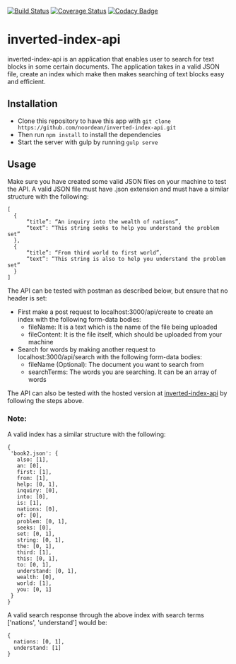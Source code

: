[![Build Status](https://travis-ci.org/noordean/inverted-index-api.svg?branch=development)](https://travis-ci.org/noordean/inverted-index-api)
[![Coverage Status](https://coveralls.io/repos/github/noordean/inverted-index-api/badge.svg?branch=server-side)](https://coveralls.io/github/noordean/inverted-index-api?branch=server-side)
[![Codacy Badge](https://api.codacy.com/project/badge/Grade/b20b01a84bdc40c08cec0ba36021aba9)](https://www.codacy.com/app/noordean/inverted-index-api?utm_source=github.com&amp;utm_medium=referral&amp;utm_content=noordean/inverted-index-api&amp;utm_campaign=Badge_Grade)
# inverted-index-api
inverted-index-api is an application that enables user to search for text blocks in some certain documents. The
application takes in a valid JSON file, create an index which make then makes searching of text blocks easy and efficient.
## Installation
- Clone this repository to have this app with ```git clone https://github.com/noordean/inverted-index-api.git```
- Then run ```npm install```  to install the dependencies
- Start the server with gulp by running ```gulp serve```
## Usage
Make sure you have created some valid JSON files on your machine to test the API.
A valid JSON file must have .json extension and must have a similar structure with the following:
```
[
  {
      “title”: “An inquiry into the wealth of nations”,
      “text”: “This string seeks to help you understand the problem set”
  },
  {
      “title”: “From third world to first world”,
      “text”: “This string is also to help you understand the problem set”
  }
]
```
The API can be tested with postman as described below, but ensure that no header is set:
- First make a post request to localhost:3000/api/create to create an index with the following form-data bodies:
  - fileName: It is a text which is the name of the file being uploaded
  - fileContent: It is the file itself, which should be uploaded from your machine
- Search for words by making another request to localhost:3000/api/search with the following form-data bodies:
  - fileName (Optional): The document you want to search from
  - searchTerms: The words you are searching. It can be an array of words
  
The API can also be tested with the hosted version at <a href="https://inverted-api.herokuapp.com">inverted-index-api</a> by following the steps above.

### Note:
A valid index has a similar structure with the following:
   ``` 
  {
    'book2.json': {
      also: [1],
      an: [0],
      first: [1],
      from: [1],
      help: [0, 1],
      inquiry: [0],
      into: [0],
      is: [1],
      nations: [0],
      of: [0],
      problem: [0, 1],
      seeks: [0],
      set: [0, 1],
      string: [0, 1],
      the: [0, 1],
      third: [1],
      this: [0, 1],
      to: [0, 1],
      understand: [0, 1],
      wealth: [0],
      world: [1],
      you: [0, 1]
    }
  }
  ```
A valid search response through the above index with search terms ['nations', 'understand'] would be:
  ```
  {
    nations: [0, 1],
    understand: [1]
  }
  ```
